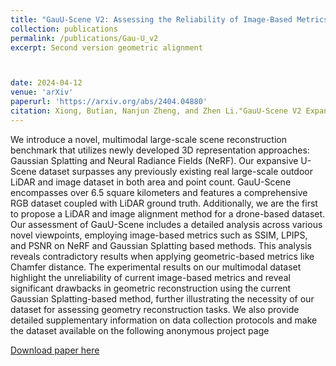 ```yaml
---
title: "GauU-Scene V2: Assessing the Reliability of Image-Based Metrics with Expansive Lidar Image Dataset Using 3DGS and NeRF"
collection: publications
permalink: /publications/Gau-U_v2
excerpt: Second version geometric alignment



date: 2024-04-12
venue: 'arXiv'
paperurl: 'https://arxiv.org/abs/2404.04880'
citation: Xiong, Butian, Nanjun Zheng, and Zhen Li."GauU-Scene V2 Expanse Lidar Image Dataset Shows Unreliable Geometric Reconstruction Using Gaussian Splatting and NeRF." arXiv preprint arXiv:2404.04880 (2024).
---
```

We introduce a novel, multimodal large-scale scene reconstruction benchmark that utilizes newly developed 3D representation approaches: Gaussian Splatting and Neural Radiance Fields (NeRF). Our expansive U-Scene dataset surpasses any previously existing real large-scale outdoor LiDAR and image dataset in both area and point count. GauU-Scene encompasses over 6.5 square kilometers and features a comprehensive RGB dataset coupled with LiDAR ground truth. Additionally, we are the first to propose a LiDAR and image alignment method for a drone-based dataset. Our assessment of GauU-Scene includes a detailed analysis across various novel viewpoints, employing image-based metrics such as SSIM, LPIPS, and PSNR on NeRF and Gaussian Splatting based methods. This analysis reveals contradictory results when applying geometric-based metrics like Chamfer distance. The experimental results on our multimodal dataset highlight the unreliability of current image-based metrics and reveal significant drawbacks in geometric reconstruction using the current Gaussian Splatting-based method, further illustrating the necessity of our dataset for assessing geometry reconstruction tasks. We also provide detailed supplementary information on data collection protocols and make the dataset available on the following anonymous project page

[Download paper here](https://arxiv.org/abs/2404.04880)
